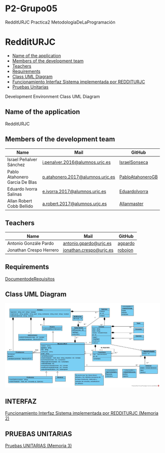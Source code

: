 #  P2-Grupo05
 RedditURJC Practica2 MetodologíaDeLaProgramación
# RedditURJC
 - [Name of the application](#Name-of-the-application)
 - [Members of the development team](#Members-of-the-development-team)
 - [Teachers](#Teachers)
 - [Requirements](#Requirements)
 - [Class UML Diagram](#Class-UML-Diagram)
 - [Funcionamiento Interfaz Sistema implementada por REDDITURJC](#INTERFAZ)
 - [Pruebas Unitarias](#Pruebas-unitarias)




Development Environment
Class UML Diagram

## Name of the  application ##
RedditURJC

## Members of the development team ##
| Name | Mail | GitHub |
| ---- | ---- | ------ |
| Israel Peñalver Sánchez | i.penalver.2016@alumnos.urjc.es | [IsraelSonseca](https://github.com/IsraelSonseca) |
| Pablo Atahonero Garcia De Blas |	p.atahonero.2017@alumnos.urjc.es |	[PabloAtahoneroGB](https://github.com/PabloAtahoneroGB) |
| Eduardo Ivorra Salinas |	e.ivorra.2017@alumnos.urjc.es |	[EduardoIvorra](https://github.com/EduardoIvorra) |
| Allan Robert Cobb Bellido |	a.robert.2017@alumnos.urjc.es|	[Allanmaster](https://github.com/Allanmaster) |

## Teachers ##
| Name | Mail | GitHub |
| ---- | ---- | ------ |
| Antonio Gonzále Pardo | antonio.gpardo@urjc.es | [agpardo](https://github.com/agpardo) |
| Jonathan Crespo Herrero |	jonathan.crespo@urjc.es |	[robojon](https://github.com/robojon) |


## Requirements ##
[DocumentodeRequisitos](./doc/Enunciado_P1-editado.pdf)

## Class UML Diagram ##
<img src="./imagenes/classDiagram.png">

## INTERFAZ ##
[Funcionamiento Interfaz Sistema implementada por REDDITURJC (Memoria 2)](./doc/memoria.pdf)

## PRUEBAS UNITARIAS ##
[Pruebas UNITARIAS (Memoria 3)](./doc/memoria3.pdf)

